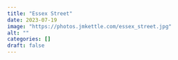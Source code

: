 ```yaml
---
title: "Essex Street"
date: 2023-07-19
image: "https://photos.jmkettle.com/essex_street.jpg"
alt: ""
categories: []
draft: false
---
```


